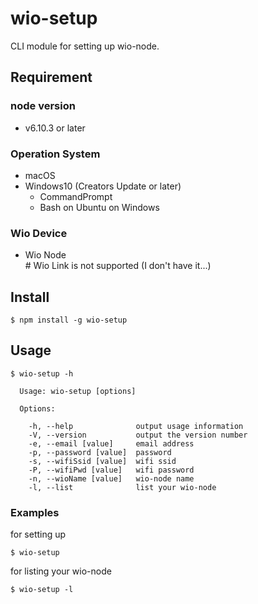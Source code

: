 # wio-setup

CLI module for setting up wio-node.

## Requirement
### node version
  - v6.10.3 or later

### Operation System
  - macOS
  - Windows10 (Creators Update or later) 
    - CommandPrompt
    - Bash on Ubuntu on Windows

### Wio Device
  - Wio Node<br>
\# Wio Link is not supported (I don't have it...)

## Install
```
$ npm install -g wio-setup
```

## Usage

```shell-session
$ wio-setup -h

  Usage: wio-setup [options]

  Options:

    -h, --help              output usage information
    -V, --version           output the version number
    -e, --email [value]     email address
    -p, --password [value]  password
    -s, --wifiSsid [value]  wifi ssid
    -P, --wifiPwd [value]   wifi password
    -n, --wioName [value]   wio-node name
    -l, --list              list your wio-node
```
### Examples
for setting up

```shell-session
$ wio-setup
```

for listing your wio-node

```shell-session
$ wio-setup -l
```